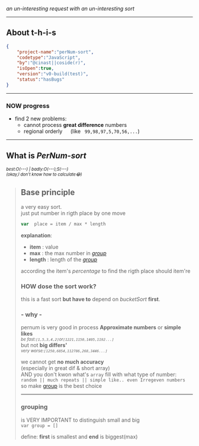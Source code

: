 *an un-interesting request
with an un-interesting sort*

---

## About t-h-i-s

```JSON
{
    "project-name":"perNum-sort",
    "codetype":"JavaScript",
    "by":"@cinast||coside(r)",
    "isOpen":true,
    "version":"v0-build(test)",
    "status":"hasBugs"
}
```
---
### NOW progress
- find 2 new problems:
  - cannot process **great difference** numbers
  - regional orderly &emsp; (like ` 99,98,97,5,70,56,...`)
---
## What is ***PerNum-sort***
<i style="font-size:0.8em">best:O(---) | badly:O(---);S(---)&#10;  
(okay,I don't know how to calculate😂)</i>

>## Base principle
> a very easy sort.  
just put number in rigth place by one move  
> ```js
>var  place = item / max * length
> ```
>**explanation**:  
>- **item** : value  
>- **max** : the max number in *[group](#grouping)*
>- **length** : length of the *[group](#grouping)*  
>
>according the item's *percentage* to find the rigth place should item're
>### **HOW** dose the sort **work**?
>this is a fast sort **but have to** depend on *bucketSort* **first**.  
>### **- why -**
>pernum is very good in process **Approximate numbers**  or **simple likes**  
><i style="font-size:0.8em">be fast:`[1,5,3,4,2]`or`[1221,1150,1405,1192...]`</i>   
>but not **big differs'**   
><i style="font-size:0.8em">very worse:`[1250,6854,112786,268,3446...]`</i>  
>
>we cannot get **no much accuracy**  
 (especially in great dif & short array)  
&#10; 
>AND you don't kwon what's
``array`` fill with what type of number:  
`random || much repeats ||
simple like.. even Irregeven numbers`  
so make [group](#grouping) is the best choice
>
>---
>### grouping 
>is VERY IMPORTANT to distinguish small and big  
>`var group = []`  
>
>define: **first** is smallest and  **end** is biggest(max)
>
